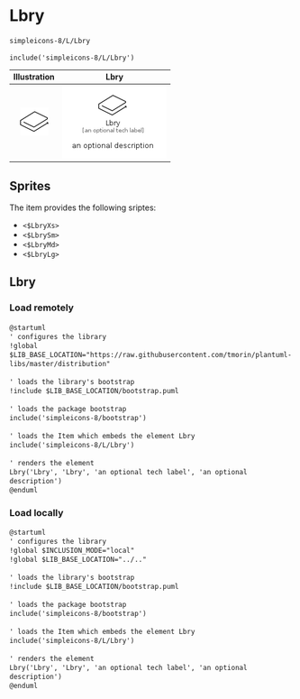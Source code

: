 # Lbry


```text
simpleicons-8/L/Lbry
```

```text
include('simpleicons-8/L/Lbry')
```



| Illustration | Lbry |
| :---: | :---: |
| ![illustration for Illustration](../../simpleicons-8/L/Lbry.png) | ![illustration for Lbry](../../simpleicons-8/L/Lbry.Local.png) |



## Sprites
The item provides the following sriptes:

- `<$LbryXs>`
- `<$LbrySm>`
- `<$LbryMd>`
- `<$LbryLg>`





## Lbry

### Load remotely
```plantuml
@startuml
' configures the library
!global $LIB_BASE_LOCATION="https://raw.githubusercontent.com/tmorin/plantuml-libs/master/distribution"

' loads the library's bootstrap
!include $LIB_BASE_LOCATION/bootstrap.puml

' loads the package bootstrap
include('simpleicons-8/bootstrap')

' loads the Item which embeds the element Lbry
include('simpleicons-8/L/Lbry')

' renders the element
Lbry('Lbry', 'Lbry', 'an optional tech label', 'an optional description')
@enduml
```

### Load locally
```plantuml
@startuml
' configures the library
!global $INCLUSION_MODE="local"
!global $LIB_BASE_LOCATION="../.."

' loads the library's bootstrap
!include $LIB_BASE_LOCATION/bootstrap.puml

' loads the package bootstrap
include('simpleicons-8/bootstrap')

' loads the Item which embeds the element Lbry
include('simpleicons-8/L/Lbry')

' renders the element
Lbry('Lbry', 'Lbry', 'an optional tech label', 'an optional description')
@enduml
```

